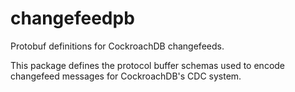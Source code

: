 # changefeedpb

Protobuf definitions for CockroachDB changefeeds.

This package defines the protocol buffer schemas used to encode changefeed messages for CockroachDB's CDC system.
